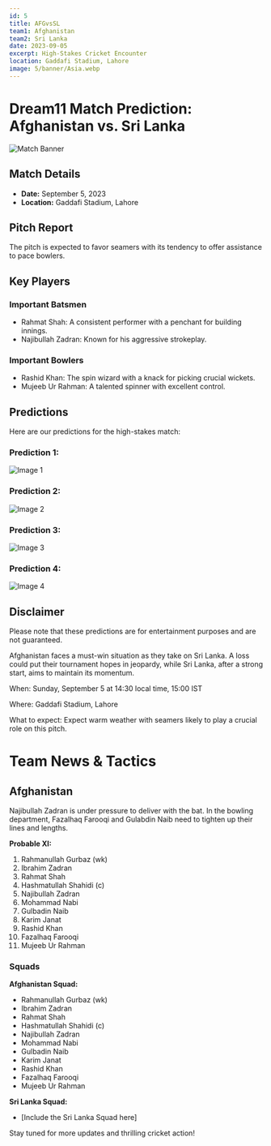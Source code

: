 ```yaml
---
id: 5
title: AFGvsSL
team1: Afghanistan
team2: Sri Lanka
date: 2023-09-05
excerpt: High-Stakes Cricket Encounter
location: Gaddafi Stadium, Lahore
image: 5/banner/Asia.webp
---
```


# Dream11 Match Prediction: Afghanistan vs. Sri Lanka

![Match Banner](/1/banner/Asia.webp)

## Match Details

- **Date:** September 5, 2023
- **Location:** Gaddafi Stadium, Lahore

## Pitch Report

The pitch is expected to favor seamers with its tendency to offer assistance to pace bowlers.

## Key Players

### Important Batsmen

- Rahmat Shah: A consistent performer with a penchant for building innings.
- Najibullah Zadran: Known for his aggressive strokeplay.

### Important Bowlers

- Rashid Khan: The spin wizard with a knack for picking crucial wickets.
- Mujeeb Ur Rahman: A talented spinner with excellent control.

## Predictions

Here are our predictions for the high-stakes match:

### Prediction 1:

![Image 1](/5/predictions/pred1.jpg)

### Prediction 2:

![Image 2](/5/predictions/pred2.jpg)

### Prediction 3:

![Image 3](/5/predictions/pred3.jpg)

### Prediction 4:

![Image 4](/5/predictions/pred4.jpg)

## Disclaimer

Please note that these predictions are for entertainment purposes and are not guaranteed.

Afghanistan faces a must-win situation as they take on Sri Lanka. A loss could put their tournament hopes in jeopardy, while Sri Lanka, after a strong start, aims to maintain its momentum.

When: Sunday, September 5 at 14:30 local time, 15:00 IST

Where: Gaddafi Stadium, Lahore

What to expect: Expect warm weather with seamers likely to play a crucial role on this pitch.

# Team News & Tactics

## Afghanistan

Najibullah Zadran is under pressure to deliver with the bat. In the bowling department, Fazalhaq Farooqi and Gulabdin Naib need to tighten up their lines and lengths.

**Probable XI:**

1. Rahmanullah Gurbaz (wk)
2. Ibrahim Zadran
3. Rahmat Shah
4. Hashmatullah Shahidi (c)
5. Najibullah Zadran
6. Mohammad Nabi
7. Gulbadin Naib
8. Karim Janat
9. Rashid Khan
10. Fazalhaq Farooqi
11. Mujeeb Ur Rahman

### Squads

**Afghanistan Squad:**

- Rahmanullah Gurbaz (wk)
- Ibrahim Zadran
- Rahmat Shah
- Hashmatullah Shahidi (c)
- Najibullah Zadran
- Mohammad Nabi
- Gulbadin Naib
- Karim Janat
- Rashid Khan
- Fazalhaq Farooqi
- Mujeeb Ur Rahman

**Sri Lanka Squad:**

- [Include the Sri Lanka Squad here]

Stay tuned for more updates and thrilling cricket action!
